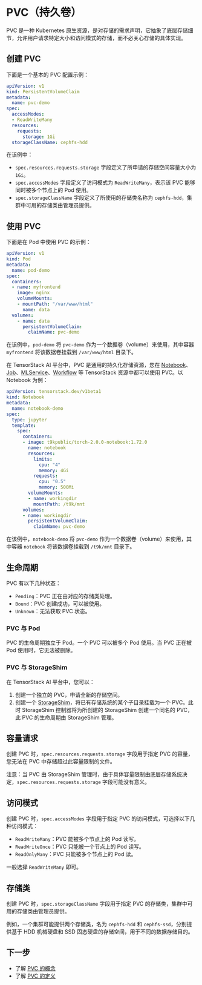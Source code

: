 # PVC（持久卷）

PVC 是一种 Kubernetes 原生资源，是对存储的需求声明，它抽象了底层存储细节，允许用户请求特定大小和访问模式的存储，而不必关心存储的具体实现。


## 创建 PVC

下面是一个基本的 PVC 配置示例：

```yaml
apiVersion: v1
kind: PersistentVolumeClaim
metadata:
  name: pvc-demo
spec:
  accessModes:
  - ReadWriteMany
  resources:
    requests:
      storage: 1Gi
  storageClassName: cephfs-hdd
```

在该例中：

* `spec.resources.requests.storage` 字段定义了所申请的存储空间容量大小为 `1Gi`。
* `spec.accessModes` 字段定义了访问模式为 `ReadWriteMany`，表示该 PVC 能够同时被多个节点上的 Pod 使用。
* `spec.storageClassName` 字段定义了所使用的存储类名称为 `cephfs-hdd`，集群中可用的存储类由管理员提供。

## 使用 PVC

下面是在 Pod 中使用 PVC 的示例：

```yaml
apiVersion: v1
kind: Pod
metadata:
  name: pod-demo
spec:
  containers:
  - name: myfrontend
    image: nginx
    volumeMounts:
    - mountPath: "/var/www/html"
      name: data
  volumes:
    - name: data
      persistentVolumeClaim:
        claimName: pvc-demo
```

在该例中，`pod-demo` 将 `pvc-demo` 作为一个数据卷（volume）来使用，其中容器 `myfrontend` 将该数据卷挂载到 `/var/www/html` 目录下。

在 TensorStack AI 平台中，PVC 是通用的持久化存储资源，您在 [Notebook](../building/notebook.md)、[Job](../jobs/index.md)、[MLService](../deployment/index.md)、[Workflow](../workflows/index.md) 等 TensorStack 资源中都可以使用 PVC。以 Notebook 为例：

```yaml
apiVersion: tensorstack.dev/v1beta1
kind: Notebook
metadata:
  name: notebook-demo
spec:
  type: jupyter
  template:
    spec:
      containers:
      - image: t9kpublic/torch-2.0.0-notebook:1.72.0
        name: notebook
        resources:
          limits:
            cpu: "4"
            memory: 4Gi
          requests:
            cpu: "0.5"
            memory: 500Mi
        volumeMounts:
        - name: workingdir
          mountPath: /t9k/mnt
      volumes:
      - name: workingdir
        persistentVolumeClaim:
          claimName: pvc-demo
```

在该例中，`notebook-demo` 将 `pvc-demo` 作为一个数据卷（volume）来使用，其中容器 `notebook` 将该数据卷挂载到 `/t9k/mnt` 目录下。


## 生命周期

PVC 有以下几种状态：

* `Pending`：PVC 正在由对应的存储类处理。
* `Bound`：PVC 创建成功，可以被使用。
* `Unknown`：无法获取 PVC 状态。

### PVC 与 Pod

PVC 的生命周期独立于 Pod。一个 PVC 可以被多个 Pod 使用。当 PVC 正在被 Pod 使用时，它无法被删除。

### PVC 与 StorageShim

在 TensorStack AI 平台中，您可以：

1. 创建一个独立的 PVC，申请全新的存储空间。
2. 创建一个 [StorageShim](./storageshim.md)，将已有存储系统的某个子目录挂载为一个 PVC。此时 StorageShim 控制器将为所创建的 StorageShim 创建一个同名的 PVC，此 PVC 的生命周期由 StorageShim 管理。

## 容量请求

创建 PVC 时，`spec.resources.requests.storage` 字段用于指定 PVC 的容量，您无法在 PVC 中存储超过此容量限制的文件。

注意：当 PVC 由 StorageShim 管理时，由于具体容量限制由底层存储系统决定，`spec.resources.requests.storage` 字段可能没有意义。

## 访问模式

创建 PVC 时，`spec.accessModes` 字段用于指定 PVC 的访问模式，可选择以下几种访问模式：

* `ReadWriteMany`：PVC 能被多个节点上的 Pod 读写。
* `ReadWriteOnce`：PVC 只能被一个节点上的 Pod 读写。
* `ReadOnlyMany`：PVC 只能被多个节点上的 Pod 读。

一般选择 `ReadWriteMany` 即可。

## 存储类

创建 PVC 时，`spec.storageClassName` 字段用于指定 PVC 的存储类，集群中可用的存储类由管理员提供。

例如，一个集群可能提供两个存储类，名为 `cephfs-hdd` 和 `cephfs-ssd`，分别提供基于 HDD 机械硬盘和 SSD 固态硬盘的存储空间，用于不同的数据存储目的。

## 下一步

* 了解 <a target="_blank" rel="noopener noreferrer" href="https://kubernetes.io/docs/concepts/storage/persistent-volumes/">PVC 的概念</a>
* 了解 <a target="_blank" rel="noopener noreferrer" href="https://kubernetes.io/docs/reference/kubernetes-api/config-and-storage-resources/persistent-volume-claim-v1/">PVC 的定义</a>

